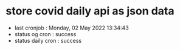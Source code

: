 # store covid daily api as json data

- last cronjob : Monday, 02 May 2022 13:34:43
- status og cron : success
- status daily cron : success
      
      